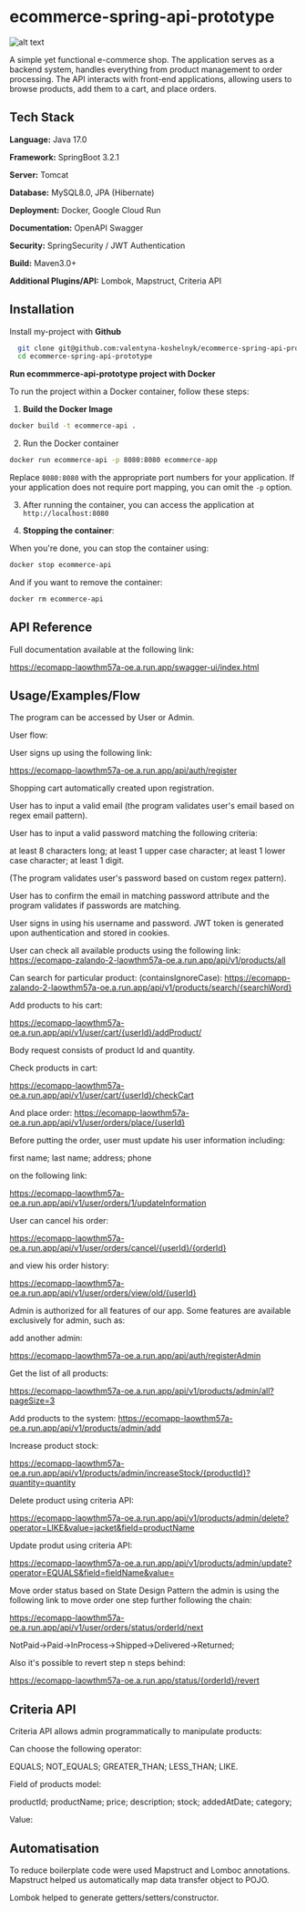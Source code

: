 # ecommerce-spring-api-prototype

![alt text](https://i.ibb.co/kxdPHRW/DALL-E-2024-01-08-15-48-09-A-modern-and-sleek-logo-for-an-ecommerce-app-The-logo-should-include-a-st.png)

A simple yet functional e-commerce shop. The application serves as a backend system, handles everything from product management to order processing. The API interacts with front-end applications, allowing users to browse products, add them to a cart, and place orders.








## Tech Stack

**Language:** Java 17.0

**Framework:** SpringBoot 3.2.1

**Server:** Tomcat

**Database:** MySQL8.0, JPA (Hibernate)

**Deployment:** Docker, Google Cloud Run

**Documentation:** OpenAPI Swagger

**Security:** SpringSecurity / JWT Authentication

**Build:** Maven3.0+

**Additional Plugins/API:** Lombok, Mapstruct, Criteria API




## Installation

Install my-project with **Github**

```bash
  git clone git@github.com:valentyna-koshelnyk/ecommerce-spring-api-prototype.git
  cd ecommerce-spring-api-prototype
```

**Run ecommmerce-api-prototype project with Docker**


To run the project within a Docker container, follow these steps:

1. **Build the Docker Image**


```bash
docker build -t ecommerce-api .
```

2. Run the Docker container

```bash
docker run ecommerce-api -p 8080:8080 ecommerce-app
```
Replace `8080:8080` with the appropriate port numbers for your application. If your application does not require port mapping, you can omit the `-p` option.

3.  After running the container, you can access the application at `http://localhost:8080`

4. **Stopping the container**:

 When you're done, you can stop the container using:

```bash
docker stop ecommerce-api
```

 And if you want to remove the container:

```bash
docker rm ecommerce-api
```


## API Reference

Full documentation available at the following link:

https://ecomapp-laowthm57a-oe.a.run.app/swagger-ui/index.html


## Usage/Examples/Flow

The program can be accessed by User or Admin. 

User flow:

User signs up using the following link:


https://ecomapp-laowthm57a-oe.a.run.app/api/auth/register

Shopping cart automatically created upon registration.

User has to input a valid email (the program validates user's email based on regex email pattern).

User has to input a valid password matching the following criteria:

at least 8 characters long;
at least 1 upper case character;
at least 1 lower case character;
at least 1 digit.

(The program validates user's password based on custom regex pattern).

User has to confirm the email in matching password attribute and the program validates if passwords are matching.

User signs in using his username and password. JWT token is generated upon authentication and stored in cookies. 

User can check all available products using the following link: 
https://ecomapp-zalando-2-laowthm57a-oe.a.run.app/api/v1/products/all

Can search for particular product:
(containsIgnoreCase):
https://ecomapp-zalando-2-laowthm57a-oe.a.run.app/api/v1/products/search/{searchWord}

Add products to his cart:

https://ecomapp-laowthm57a-oe.a.run.app/api/v1/user/cart/{userId}/addProduct/

Body request consists of 
product Id and quantity.

Check products in cart: 

https://ecomapp-laowthm57a-oe.a.run.app/api/v1/user/cart/{userId}/checkCart

And place order:
https://ecomapp-laowthm57a-oe.a.run.app/api/v1/user/orders/place/{userId}

Before putting the order, user must update his user information
including:

first name;
last name;
address;
phone 

on the following link: 

https://ecomapp-laowthm57a-oe.a.run.app/api/v1/user/orders/1/updateInformation

User can cancel his order:

https://ecomapp-laowthm57a-oe.a.run.app/api/v1/user/orders/cancel/{userId}/{orderId}

and view his order history:

https://ecomapp-laowthm57a-oe.a.run.app/api/v1/user/orders/view/old/{userId}

Admin is authorized for all features of our app. Some features are available exclusively for admin, such as:

add another admin:

https://ecomapp-laowthm57a-oe.a.run.app/api/auth/registerAdmin

Get the list of all products:

https://ecomapp-laowthm57a-oe.a.run.app/api/v1/products/admin/all?pageSize=3

Add products to the system:
https://ecomapp-laowthm57a-oe.a.run.app/api/v1/products/admin/add

Increase product stock:

https://ecomapp-laowthm57a-oe.a.run.app/api/v1/products/admin/increaseStock/{productId}?quantity=quantity

Delete product using criteria API:

https://ecomapp-laowthm57a-oe.a.run.app/api/v1/products/admin/delete?operator=LIKE&value=jacket&field=productName

Update produt using criteria API:

https://ecomapp-laowthm57a-oe.a.run.app/api/v1/products/admin/update?operator=EQUALS&field=fieldName&value=

Move order status based on State Design Pattern the admin is using the following link to move order one step further following the chain:

https://ecomapp-laowthm57a-oe.a.run.app/api/v1/user/orders/status/orderId/next

NotPaid->Paid->InProcess->Shipped->Delivered->Returned;

Also it's possible to revert step n steps behind:

https://ecomapp-laowthm57a-oe.a.run.app/status/{orderId}/revert






## Criteria API

Criteria API allows admin programmatically to manipulate products:

Can choose the following operator:

EQUALS;
NOT_EQUALS;
GREATER_THAN;
LESS_THAN;
LIKE.

Field of products model:

productId;
productName;
price;
description;
stock;
addedAtDate;
category;

Value:

## Automatisation

To reduce boilerplate code were used Mapstruct and Lomboc annotations.
Mapstruct helped us automatically map data transfer object to POJO.

Lombok helped to generate getters/setters/constructor.